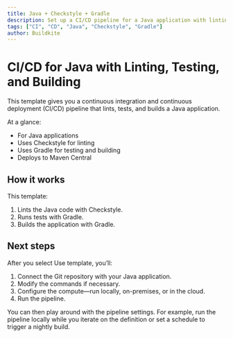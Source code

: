 ```yaml
---
title: Java + Checkstyle + Gradle
description: Set up a CI/CD pipeline for a Java application with linting, testing, and building using Checkstyle for linting, and Gradle for testing and building.
tags: ["CI", "CD", "Java", "Checkstyle", "Gradle"]
author: Buildkite
---
```


# CI/CD for Java with Linting, Testing, and Building

This template gives you a continuous integration and continuous deployment (CI/CD) pipeline that lints, tests, and builds a Java application.

At a glance:

- For Java applications
- Uses Checkstyle for linting
- Uses Gradle for testing and building
- Deploys to Maven Central

## How it works

This template:

1. Lints the Java code with Checkstyle.
2. Runs tests with Gradle.
3. Builds the application with Gradle.

## Next steps

After you select Use template, you’ll:

1. Connect the Git repository with your Java application.
2. Modify the commands if necessary.
3. Configure the compute—run locally, on-premises, or in the cloud.
4. Run the pipeline.

You can then play around with the pipeline settings. For example, run the pipeline locally while you iterate on the definition or set a schedule to trigger a nightly build.
